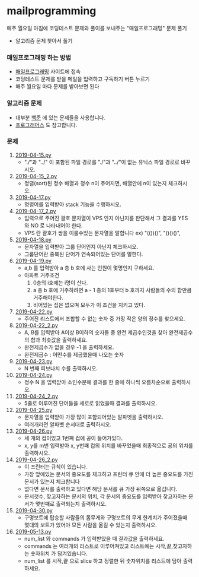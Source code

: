 # mailprogramming
매주 월요일 아침에 코딩테스트 문제와 풀이를 보내주는 "매일프로그래밍" 문제 풀기
+ 알고리즘 문제 찾아서 풀기

### 매일프로그래밍 하는 방법
- [매일프로그래밍](https://mailprogramming.com/) 사이트에 접속
- 코딩테스트 문제를 받을 메일을 입력하고 구독하기 버튼 누르기
- 매주 월요일 마다 문제를 받아보면 된다

### 알고리즘 문제
- 대부분 [백준](https://www.acmicpc.net/) 에 있는 문제들을 사용합니다.
- [프로그래머스](https://programmers.co.kr/) 도 참고합니다.


### 문제
1. [2019-04-15.py](https://github.com/sprumin/Mailprogramming/blob/master/2019-04-15.py)
    - "./"과 "../" 이 포함된 파일 경로를 "./"과 "../"이 없는 유닉스 파일 경로로 바꾸시오.
2. [2019-04-15_2.py](https://github.com/sprumin/Mailprogramming/blob/master/2019-04-15_2.py)
    - 정렬(sort)된 정수 배열과 정수 n이 주어지면, 배열안에 n이 있는지 체크하시오.
3. [2019-04-17.py](https://github.com/sprumin/Mailprogramming/blob/master/2019-04-17.py)
    - 명령어를 입력받아 stack 기능을 수행하시오.
4. [2019-04-17_2.py](https://github.com/sprumin/Mailprogramming/blob/master/2019-04-17_2.py)
    - 입력으로 주어진 괄호 문자열이 VPS 인지 아닌지를 판단해서 그 결과를 YES 와 NO 로 나타내어야 한다.
    - VPS 란 괄호가 쌍을 이룰수있는 문자열을 말합니다 ex) "(())()", "()()()", 
5. [2019-04-18.py](https://github.com/sprumin/Mailprogramming/blob/master/2019-04-18.py)
    - 문자열을 입력받아 그룹 단어인지 아닌지 체크하시오.
    - 그룹단어란 중복된 단어가 연속되어있는 단어를 말한다.
6. [2019-04-19.py](https://github.com/sprumin/Mailprogramming/blob/master/2019-04-19.py)
    - a,b 를 입력받아 a 층 b 호에 사는 인원이 몇명인지 구하세요.
    - 아파트 거주조건
        1. 0층의 i호에는 i명이 산다.
        2. a 층 b 호에 거주하려면 a - 1 층의 1호부터 b 호까지 사람들의 수의 합만큼 거주해야한다.
        3. 비어있는 집은 없으며 모두가 이 조건을 지키고 있다.
7. [2019-04-22.py](https://github.com/sprumin/Mailprogramming/blob/master/2019-04-22.py)
    - 주어진 리스트에서 조합할 수 없는 숫자 중 가장 작은 양의 정수를 찾으세요.
8. [2019-04-22_2.py](https://github.com/sprumin/Mailprogramming/blob/master/2019-04-22_2.py)
    - A, B를 입력받아 A이상 B이하의 숫자들 중 완전 제곱수인것을 찾아 완전제곱수의 합과 최솟값을 출력하세요.
    - 완전제곱수가 없을 경우 -1 을 출력하세요.
    - 완전제곱수 : 어떤수를 제곱했을때 나오는 숫자
9. [2019-04-23.py](https://github.com/sprumin/Mailprogramming/blob/master/2019-04-23.py)
    - N 번째 피보나치 수를 출력하시오.
10. [2019-04-24.py](https://github.com/sprumin/Mailprogramming/blob/master/2019-04-24.py)
    - 정수 N 을 입력받아 소인수분해 결과를 한 줄에 하나씩 오름차순으로 출력하시오.
11. [2019-04-24_2.py](https://github.com/sprumin/Mailprogramming/blob/master/2019-04-24_2.py)
    - 5줄로 이루어진 단어들을 세로로 읽었을때 결과를 출력하시오.
12. [2019-04-25.py](https://github.com/sprumin/Mailprogramming/blob/master/2019-04-25.py)
    - 문자열을 입력받아 가장 많이 포함되어있는 알파벳을 출력하시오.
    - 여러개라면 알파벳 순서대로 출력하시오.
13. [2019-04-26.py](https://github.com/sprumin/Mailprogramming/blob/master/2019-04-26.py)
    - 세 개의 컵이있고 1번째 컵에 공이 들어가있다.
    - x, y를 m번 입력받아 x, y번째 컵의 위치를 바꾸었을때 최종적으로 공의 위치를 출력하시오.  
14. [2019-04-26_2.py](https://github.com/sprumin/Mailprogramming/blob/master/2019-04-26_2.py)
    - 이 프린터는 규칙이 있습니다.
    - 가장 앞에있는 문서의 중요도를 체크하고 프린터 큐 안에 더 높은 중요도를 가진 문서가 있는지 체크합니다
    - 없다면 문서를 출력하고 있다면 해당 문서를 큐 가장 뒤쪽으로 옮깁니다.
    - 문서갯수, 찾고자하는 문서의 위치, 각 문서의 중요도를 입력받아 찾고자하는 문서가 몇번째로 출력되는지 출력하시오.
15. [2019-04-30.py](https://github.com/sprumin/Mailprogramming/blob/master/2019-04-30.py)
    - 구명보트에 탑승할 사람들의 몸무게와 구명보트의 무게 한계치가 주어졌을때 몇대의 보트가 있어야 모든 사람을 옮길 수 있는지 출력하시오.
15. [2019-05-13.py](https://github.com/sprumin/Mailprogramming/blob/master/2019-05-13.py)
    - num_list 와 commands 가 입력받았을 때 결과값을 출력하세요.
    - commands 는 여러개의 리스트로 이루어져있고 리스트에는 시작,끝,찾고자하는 숫자위치 가 담겨있습니다.
    - num_list 를 시작,끝 으로 slice 하고 정렬한 뒤 숫자위치를 리스트에 담아 출력하세요.